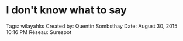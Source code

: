 # I don't know what to say

Tags: wilayahks
Created by: Quentin Sombsthay
Date: August 30, 2015 10:16 PM
Réseau: Surespot
